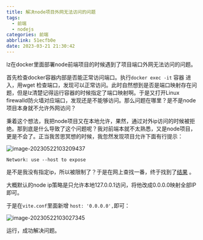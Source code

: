```yaml
---
title: 解决node项目外网无法访问的问题
tags:
  - 前端
  - nodejs
categories: 前端
abbrlink: 51ecfb0e
date: 2023-03-21 21:30:42
---
```


lz在docker里面部署node前端项目的时候遇到了项目端口外网无法访问的问题。

首先检查docker容器内部是否能正常访问端口。执行`docker exec -it`  容器 进入，用wget 检查端口，发现可以正常访问。此时自然想到是否是端口映射存在问题，但是lz清楚记得运行容器的时候指定了端口映射啊。于是又打开Linux firewalld防火墙对应端口，发现还是不能够访问。那么问题在哪里？是不是node项目本身就不允许外网访问？

秉着这个想法，我把node项目又在本地允许，果然，通过对外ip访问的时候被拒绝。那到底是什么导致了这个问题呢？我对前端本就不太熟悉，又是node项目，更是不会了。正当我苦思冥想的时候，我忽然发现项目允许下面有行提示：

![image-20230522103209437](https://fastly.jsdelivr.net/gh/Echo-xzp/Resource/img/image-20230522103209437.png)

`Network: use --host to expose`

是不是我没有指定ip，所以被限制了？于是在网上查找一番，终于找到了[结果](https://blog.csdn.net/qq_41664096/article/details/118961381) 。

大概默认的node ip策略是只允许本地127.0.0.1访问，将他改成0.0.0.0映射全部IP即可。

于是在`vite.conf`里面新增 `host: '0.0.0.0',`即可：

![image-20230522103027345](https://fastly.jsdelivr.net/gh/Echo-xzp/Resource/img/image-20230522103027345.png)

运行，成功解决问题。

